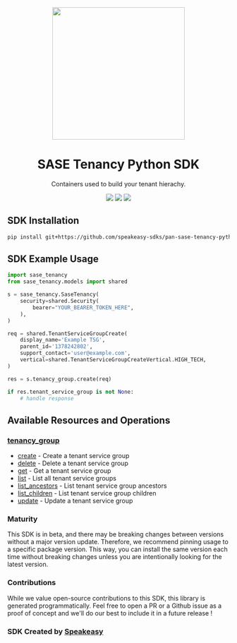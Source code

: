 <div align="center">
    <img src="https://github.com/speakeasy-sdks/pan-sase-tenancy-ts/assets/6267663/e0205c2a-fa61-4b1f-aaa0-599896e022da" width="300">
    <h1>SASE Tenancy Python SDK</h1>
   <p>Containers used to build your tenant hierachy.</p>
   <a href="https://pan.dev/category/sase/api/tenancy/tenant-service-group/"><img src="https://img.shields.io/static/v1?label=Docs&message=API Ref&color=000&style=for-the-badge" /></a>
   <a href="https://github.com/speakeasy-sdks/pan-sase-tenancy-python/actions"><img src="https://img.shields.io/github/actions/workflow/status/speakeasy-sdks/pan-sase-tenancy-python/speakeasy_sdk_generation.yml?style=for-the-badge" /></a>
  <a href="https://opensource.org/licenses/MIT"><img src="https://img.shields.io/badge/License-MIT-blue.svg?style=for-the-badge" /></a>
</div>

<!-- Start SDK Installation -->
## SDK Installation

```bash
pip install git+https://github.com/speakeasy-sdks/pan-sase-tenancy-python.git
```
<!-- End SDK Installation -->

## SDK Example Usage
<!-- Start SDK Example Usage -->
```python
import sase_tenancy
from sase_tenancy.models import shared

s = sase_tenancy.SaseTenancy(
    security=shared.Security(
        bearer="YOUR_BEARER_TOKEN_HERE",
    ),
)

req = shared.TenantServiceGroupCreate(
    display_name='Example TSG',
    parent_id='1378242802',
    support_contact='user@example.com',
    vertical=shared.TenantServiceGroupCreateVertical.HIGH_TECH,
)

res = s.tenancy_group.create(req)

if res.tenant_service_group is not None:
    # handle response
```
<!-- End SDK Example Usage -->

<!-- Start SDK Available Operations -->
## Available Resources and Operations


### [tenancy_group](docs/tenancygroup/README.md)

* [create](docs/tenancygroup/README.md#create) - Create a tenant service group
* [delete](docs/tenancygroup/README.md#delete) - Delete a tenant service group
* [get](docs/tenancygroup/README.md#get) - Get a tenant service group
* [list](docs/tenancygroup/README.md#list) - List all tenant service groups
* [list_ancestors](docs/tenancygroup/README.md#list_ancestors) - List tenant service group ancestors
* [list_children](docs/tenancygroup/README.md#list_children) - List tenant service group children
* [update](docs/tenancygroup/README.md#update) - Update a tenant service group
<!-- End SDK Available Operations -->

### Maturity

This SDK is in beta, and there may be breaking changes between versions without a major version update. Therefore, we recommend pinning usage
to a specific package version. This way, you can install the same version each time without breaking changes unless you are intentionally
looking for the latest version.

### Contributions

While we value open-source contributions to this SDK, this library is generated programmatically.
Feel free to open a PR or a Github issue as a proof of concept and we'll do our best to include it in a future release !

### SDK Created by [Speakeasy](https://docs.speakeasyapi.dev/docs/using-speakeasy/client-sdks)
